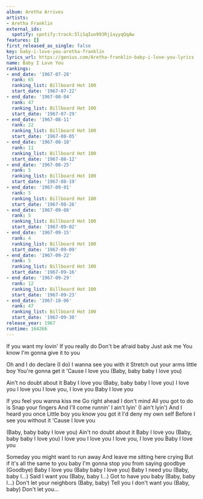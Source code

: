```yaml
---
album: Aretha Arrives
artists:
- Aretha Franklin
external_ids:
  spotify: spotify:track:5liSqIuo993Rj1ayyqQqAw
features: []
first_released_as_single: false
key: baby-i-love-you-aretha-franklin
lyrics_url: https://genius.com/Aretha-franklin-baby-i-love-you-lyrics
name: Baby I Love You
rankings:
- end_date: '1967-07-28'
  rank: 65
  ranking_list: Billboard Hot 100
  start_date: '1967-07-22'
- end_date: '1967-08-04'
  rank: 47
  ranking_list: Billboard Hot 100
  start_date: '1967-07-29'
- end_date: '1967-08-11'
  rank: 22
  ranking_list: Billboard Hot 100
  start_date: '1967-08-05'
- end_date: '1967-08-18'
  rank: 11
  ranking_list: Billboard Hot 100
  start_date: '1967-08-12'
- end_date: '1967-08-25'
  rank: 5
  ranking_list: Billboard Hot 100
  start_date: '1967-08-19'
- end_date: '1967-09-01'
  rank: 5
  ranking_list: Billboard Hot 100
  start_date: '1967-08-26'
- end_date: '1967-09-08'
  rank: 5
  ranking_list: Billboard Hot 100
  start_date: '1967-09-02'
- end_date: '1967-09-15'
  rank: 4
  ranking_list: Billboard Hot 100
  start_date: '1967-09-09'
- end_date: '1967-09-22'
  rank: 5
  ranking_list: Billboard Hot 100
  start_date: '1967-09-16'
- end_date: '1967-09-29'
  rank: 12
  ranking_list: Billboard Hot 100
  start_date: '1967-09-23'
- end_date: '1967-10-06'
  rank: 47
  ranking_list: Billboard Hot 100
  start_date: '1967-09-30'
release_year: 1967
runtime: 164266
---
```

If you want my lovin'
If you really do
Don't be afraid baby
Just ask me
You know I'm gonna give it to you

Oh and I do declare (I do)
I wanna see you with it
Stretch out your arms little boy
You're gonna get it
'Cause I love you
(Baby, baby baby I love you)

Ain't no doubt about it
Baby I love you
(Baby, baby baby I love you)
I love you I love you
I love you, I love you
Baby I love you

If you feel you wanna kiss me
Go right ahead I don't mind
All you got to do is
Snap your fingers
And I'll come runnin'
I ain't lyin' (I ain't lyin')
And I heard you once
Little boy you know you got it
I'd deny my own self
Before I see you without it
'Cause I love you

(Baby, baby baby I love you)
Ain't no doubt about it
Baby I love you
(Baby, baby baby I love you)
I love you I love you
I love you, I love you
Baby I love you

Someday you might want to run away
And leave me sitting here crying
But if it's all the same to you baby
I'm gonna stop you from saying goodbye
(Goodbye)
Baby I love you
(Baby baby I love you)
Baby I need you
(Baby, baby I...)
Said I want you
(Baby, baby I...)
Got to have you baby
(Baby, baby I...)
Don't let your neighbors
(Baby, baby) Tell you
I don't want you
(Baby, baby)
Don't let you...
